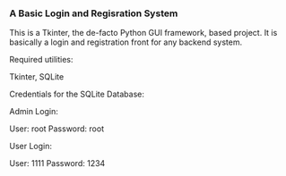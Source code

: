 ### A Basic Login and Regisration System


This is a Tkinter, the de-facto Python GUI framework, based project. It is basically a login and registration front for any backend system. 

Required utilities:

Tkinter, SQLite


Credentials for the SQLite Database:

Admin Login:

User: root
Password: root

User Login:

User: 1111
Password: 1234

